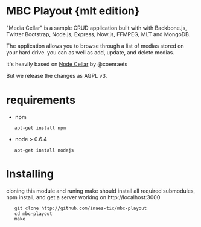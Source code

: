 # MBC Playout {mlt edition} #

"Media Cellar" is a sample CRUD application built with with Backbone.js,
Twitter Bootstrap, Node.js, Express, Now.js, FFMPEG, MLT and MongoDB.

The application allows you to browse through a list of medias stored on your
hard drive. you can as well as add, update, and delete medias.

it's heavily based on [Node Cellar](http://nodecellar.coenraets.org) by @coenraets

But we release the changes as AGPL v3.

# requirements #

+ npm

```shell
   apt-get install npm  
```
+ node > 0.6.4

```shell
   apt-get install nodejs
```

# Installing #

cloning this module and runing make should install all required submodules,
npm install, and get a server working on http://localhost:3000

```shell
   git clone http://github.com/inaes-tic/mbc-playout
   cd mbc-playout
   make
```
